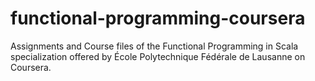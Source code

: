 # functional-programming-coursera
Assignments and Course files of the Functional Programming in Scala specialization offered by École Polytechnique Fédérale de Lausanne on Coursera.

